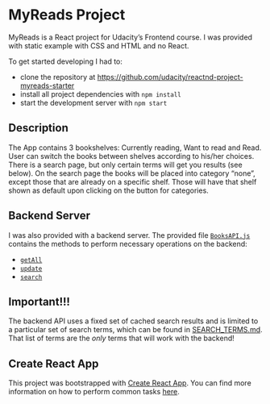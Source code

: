 ﻿# MyReads Project

MyReads is a React project for Udacity’s Frontend course. I was provided with static example with CSS and HTML and no React. 

To get started developing I had to:

* clone the repository at https://github.com/udacity/reactnd-project-myreads-starter
* install all project dependencies with `npm install`
* start the development server with `npm start`


## Description

The App contains 3 bookshelves: Currently reading, Want to read and Read. User can switch the books between shelves according to his/her choices. There is a search page, but only certain terms will get you results (see below). On the search page the books will be placed into category “none”, except those that are already on a specific shelf. Those will have that shelf shown as default upon clicking on the button for categories.

## Backend Server

I was also provided with a backend server. The provided file [`BooksAPI.js`](src/BooksAPI.js) contains the methods to perform necessary operations on the backend:

* [`getAll`](#getall)
* [`update`](#update)
* [`search`](#search)

## Important!!!
The backend API uses a fixed set of cached search results and is limited to a particular set of search terms, which can be found in [SEARCH_TERMS.md](SEARCH_TERMS.md). That list of terms are the _only_ terms that will work with the backend! 

## Create React App

This project was bootstrapped with [Create React App](https://github.com/facebookincubator/create-react-app). You can find more information on how to perform common tasks [here](https://github.com/facebookincubator/create-react-app/blob/master/packages/react-scripts/template/README.md).

